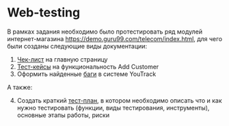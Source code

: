 # Web-testing

В рамках задания необходимо было протестировать ряд модулей интернет-магазина https://demo.guru99.com/telecom/index.html, для чего были созданы следующие виды документации:

1) <li1> <a href="https://docs.google.com/spreadsheets/d/1fvjmDulqPzhGM6xD2XpLjPr7Vt3h7KJS8tgy-59Wr-A/edit?usp=sharing)https://docs.google.com/spreadsheets/d/1fvjmDulqPzhGM6xD2XpLjPr7Vt3h7KJS8tgy-59Wr-A/edit?usp=sharing">Чек-лист</a> на главную страницу</li1>
2) <li2> <a href="https://disk.yandex.ru/d/pZEM-5cWAFqYOA">Тест-кейсы</a> на функциональность Add Customer</li2>
3) Оформить найденные <li2> <a href="https://disk.yandex.ru/i/D2gdGPt3OvllXg">баги</a> в системе YouTrack</li2>

А также:

4) Создать краткий <li3> <a href="https://docs.google.com/spreadsheets/d/17SDAYFxNyGMs_sWfQuu45ZbqU7c0E7Uf9HU3gAN2kfI/edit?usp=sharing">тест-план</a>, в котором необходимо описать что и как нужно тестировать (функции, виды тестирования, инструменты), основные этапы работы, риски</li3>
